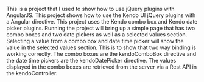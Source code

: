 This is a project that I used to show how to use jQuery plugins with AngularJS. This project shows how to use the Kendo UI jQuery plugins with a
Angular directive. This project uses the Kendo combo box and Kendo date picker plugins. Running the project will bring up a simple page that has two
combo boxes and two date pickers as well as a selected values section. Selecting a value from a combo box and date time picker will show the value in
the selected values section. This is to show that two way binding is working correctly. The combo boxes are the kendoComboBox directive and the date 
time pickers are the kendoDatePicker directive. The values displayed in the combo boxes are retrieved from the server via a Rest API in the kendoController.